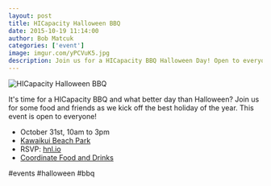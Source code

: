 ```yaml
---
layout: post
title: HICapacity Halloween BBQ
date: 2015-10-19 11:14:00
author: Bob Matcuk
categories: ['event']
image: imgur.com/yPCVuK5.jpg
description: Join us for a HICapacity BBQ Halloween Day! Open to everyone!
---
```


![HICapacity Halloween BBQ](http://i.imgur.com/yPCVuK5.jpg)

It's time for a HICapacity BBQ and what better day than Halloween? Join us for some food and friends as we kick off the best holiday of the year. This event is open to everyone!

* October 31st, 10am to 3pm
* [Kawaikui Beach Park](https://www.google.com/maps/place/Kawaikui+Beach+Park/@21.2792765,-157.7470267,17z/data=!3m1!4b1!4m2!3m1!1s0x7c0012a4b63ead39:0x517d3b229707c20d)
* RSVP: [hnl.io](https://beta.hnl.io/#/events/53)
* [Coordinate Food and Drinks](https://docs.google.com/spreadsheets/d/1hLVE4nIOj6fp_U-H2gkg2vd-gdqIZAkRn7LUsznAXWY/edit#gid=0)

\#events \#halloween \#bbq
